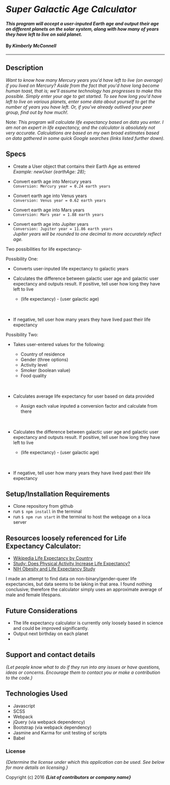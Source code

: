 # _Super Galactic Age Calculator_


#### _This program will accept a user-inputed Earth age and output their age on different planets on the solar system, along with how many of years they have left to live on said planet._

#### By _**Kimberly McConnell**_

***
## Description

_Want to know how many Mercury years you'd have left to live (on average) if you lived on Mercury? Aside from the fact that you'd have long become human toast, that is; we'll assume technology has progresses to make this possible. Simply enter your age to get started. To see how long you'd have left to live on various planets, enter some data about yourself to get the number of years you have left. Or, if you've already outlived your peer group, find out by how much!._

Note: _This program will calculate life expectancy based on data you enter. I am not an expert in life expectancy, and the calculator is absolutely not very accurate. Calculations are based on my own broad estimates based on data gathered in some quick Google searches (links listed further down)._

## Specs


* Create a User object that contains their Earth Age as entered <br>
  _Example: newUser {earthAge: 28};_

* Convert earth age into Mercury years <br>
`Conversion: Mercury year = 0.24 earth years`

* Convert earth age into Venus years <br>
  `Conversion: Venus year = 0.62 earth years`

* Convert earth age into Mars years <br>
  `Conversion: Mars year = 1.88 earth years`

* Convert earth age into Jupiter years <br>
  `Conversion: Jupiter year = 11.86 earth years` <br>
  _Jupiter years will be rounded to one decimal to more accurately reflect age._

Two possibilities for life expectancy-

  Possibility One:
  * Converts user-inputed life expectancy to galactic years

  * Calculates the difference between galactic user age and galactic user expectancy and outputs result.
  If positive, tell user how long they have left to live
    * (life expectancy) - (user galactic age)
    <br>
    <br>

  * If negative, tell user how many years they have lived past their life expectancy

Possibility Two:
  * Takes user-entered values for the following:
    * Country of residence
    * Gender (three options)
    * Activity level
    * Smoker (boolean value)
    * Food quality
    <br>
    <br>

  * Calculates average life expectancy for user based on data provided
    * Assign each value inputed a conversion factor and calculate from there
    <br>
    <br>

  * Calculates the difference between galactic user age and galactic user expectancy and outputs result.
  If positive, tell user how long they have left to live
    * (life expectancy) - (user galactic age)
    <br>
    <br>

  * If negative, tell user how many years they have lived past their life expectancy




## Setup/Installation Requirements

* Clone repository from github
* run ```$ npm install``` in the terminal
* run ```$ npm run start``` in the terminal to host the webpage on a loca server



## Resources loosely referenced for Life Expectancy Calculator:
* <a href="https://en.wikipedia.org/wiki/List_of_countries_by_life_expectancy">Wikipedia Life Expectancy by Country</a>
* <a href="https://www.ncbi.nlm.nih.gov/pmc/articles/PMC3395188/">Study: Does Physical Activity Increase Life Expectancy?</a>
* <a href="https://www.nih.gov/news-events/news-releases/nih-study-finds-extreme-obesity-may-shorten-life-expectancy-14-years">NIH Obesity and Life Expectancy Study</a> <br>

I made an attempt to find data on non-binary/gender-queer life expectancies, but data seems to be laking in that area. I found nothing conclusive; therefore the calculator simply uses an approximate average of male and female lifespans.



## Future Considerations

* The life expectancy calculator is currently only loosely based in science and could be improved significantly.
* Output next birthday on each planet
*

## Support and contact details

_{Let people know what to do if they run into any issues or have questions, ideas or concerns.  Encourage them to contact you or make a contribution to the code.}_

## Technologies Used

* Javascript
* SCSS
* Webpack
* jQuery (via webpack dependency)
* Bootstrap (via webpack dependency)
* Jasmine and Karma for unit testing of scripts
* Babel


### License

*{Determine the license under which this application can be used.  See below for more details on licensing.}*

Copyright (c) 2016 **_{List of contributors or company name}_**
